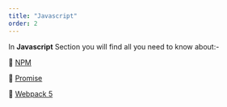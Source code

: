 ```yaml
---
title: "Javascript"
order: 2
---
```


In **Javascript** Section you will find all you need to know about:-

🌳 [NPM](./npm)

🌳 [Promise](./promise)

🌳 [Webpack 5](./webpack)

